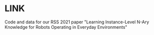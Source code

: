 # LINK
Code and data for our RSS 2021 paper "Learning Instance-Level N-Ary Knowledge for Robots Operating in Everyday Environments"
